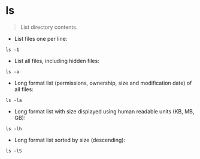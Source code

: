 # ls

> List directory contents.

- List files one per line:

`ls -1`

- List all files, including hidden files:

`ls -a`

- Long format list (permissions, ownership, size and modification date) of all files:

`ls -la`

- Long format list with size displayed using human readable units (KB, MB, GB):

`ls -lh`

- Long format list sorted by size (descending):

`ls -lS`
